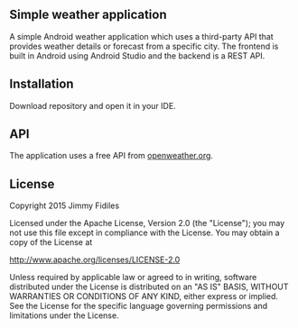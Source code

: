 ## Simple weather application

A simple Android weather application which uses a third-party API that provides weather details or
forecast from a specific city. The frontend is built in Android using Android Studio and the backend is a REST API.

## Installation

Download repository and open it in your IDE.

## API

The application uses a free API from [openweather.org](http://openweathermap.org).

## License

Copyright 2015 Jimmy Fidiles

Licensed under the Apache License, Version 2.0 (the "License");
you may not use this file except in compliance with the License.
You may obtain a copy of the License at

   http://www.apache.org/licenses/LICENSE-2.0

Unless required by applicable law or agreed to in writing, software
distributed under the License is distributed on an "AS IS" BASIS,
WITHOUT WARRANTIES OR CONDITIONS OF ANY KIND, either express or implied.
See the License for the specific language governing permissions and
limitations under the License.
